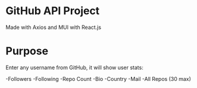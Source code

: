 # GitHub API Project
Made with Axios and MUI with React.js

# Purpose
Enter any username from GitHub, it will show user stats:

-Followers
-Following
-Repo Count
-Bio
-Country
-Mail
-All Repos (30 max)
